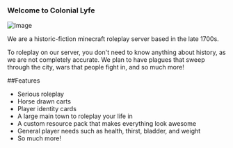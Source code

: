 ### Welcome to Colonial Lyfe
![Image](http://i.imgur.com/O7nmvTJ.png)

We are a historic-fiction minecraft roleplay server based in the late 1700s.

To roleplay on our server, you don't need to know anything about history, as we are not completely accurate. We plan to have plagues that sweep through the city, wars that people fight in, and so much more!

##Features
- Serious roleplay
- Horse drawn carts
- Player identity cards
- A large main town to roleplay your life in
- A custom resource pack that makes everything look awesome
- General player needs such as health, thirst, bladder, and weight
- So much more!
